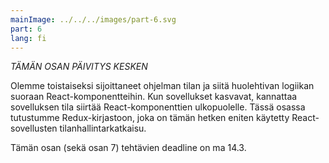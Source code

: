 ```yaml
---
mainImage: ../../../images/part-6.svg
part: 6
lang: fi
---
```


<div class="intro">

<i>*TÄMÄN OSAN PÄIVITYS KESKEN*</i>

Olemme toistaiseksi sijoittaneet ohjelman tilan ja siitä huolehtivan logiikan suoraan React-komponentteihin. Kun sovellukset kasvavat, kannattaa sovelluksen tila siirtää React-komponenttien ulkopuolelle. Tässä osassa tutustumme Redux-kirjastoon, joka on tämän hetken eniten käytetty React-sovellusten tilanhallintarkatkaisu. 

Tämän osan (sekä osan 7) tehtävien deadline on ma 14.3.  

</div>
